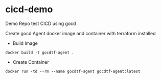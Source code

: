# cicd-demo
Demo Repo test CICD using gocd


Create gocd Agent docker image and container with terraform installed

- Build Image
```
docker build -t gocdtf-agent .
```

- Create Container
```
docker run -td --rm --name gocdtf-agent gocdtf-agent:latest
```
